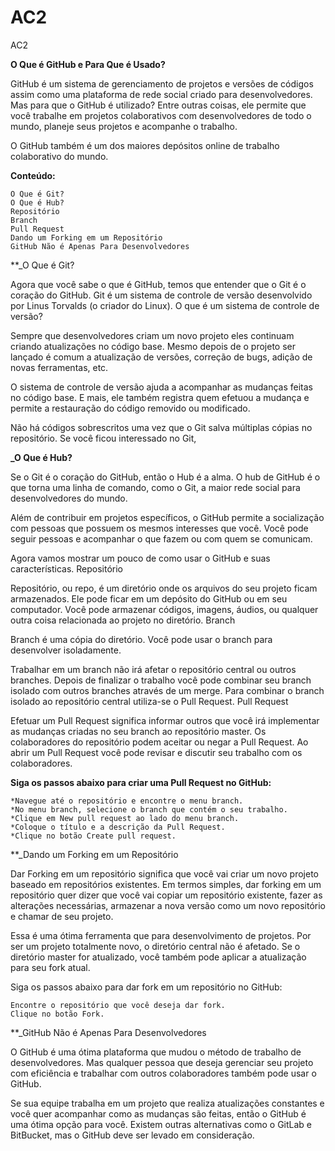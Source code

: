 # AC2
AC2

**O Que é GitHub e Para Que é Usado?**

GitHub é um sistema de gerenciamento de projetos e versões de códigos assim como uma plataforma de rede social criado para desenvolvedores. Mas para que o GitHub é utilizado? Entre outras coisas, ele permite que você trabalhe em projetos colaborativos com desenvolvedores de todo o mundo, planeje seus projetos e acompanhe o trabalho.

O GitHub também é um dos maiores depósitos online de trabalho colaborativo do mundo.

**Conteúdo:**

    O Que é Git?
    O Que é Hub?
    Repositório
    Branch
    Pull Request
    Dando um Forking em um Repositório
    GitHub Não é Apenas Para Desenvolvedores

**_O Que é Git?

Agora que você sabe o que é GitHub, temos que entender que o Git é o coração do GitHub. Git é um sistema de controle de versão desenvolvido por Linus Torvalds (o criador do Linux).
O que é um sistema de controle de versão?

Sempre que desenvolvedores criam um novo projeto eles continuam criando atualizações no código base. Mesmo depois de o projeto ser lançado é comum a atualização de versões, correção de bugs, adição de novas ferramentas, etc.

O sistema de controle de versão ajuda a acompanhar as mudanças feitas no código base. E mais, ele também registra quem efetuou a mudança e permite a restauração do código removido ou modificado.

Não há códigos sobrescritos uma vez que o Git salva múltiplas cópias no repositório. Se você ficou interessado no Git,

**_O Que é Hub?**

Se o Git é o coração do GitHub, então o Hub é a alma. O hub de GitHub é o que torna uma linha de comando, como o Git, a maior rede social para desenvolvedores do mundo.

Além de contribuir em projetos específicos, o GitHub permite a socialização com pessoas que possuem os mesmos interesses que você. Você pode seguir pessoas e acompanhar o que fazem ou com quem se comunicam.

Agora vamos mostrar um pouco de como usar o GitHub e suas características.
Repositório

Repositório, ou repo, é um diretório onde os arquivos do seu projeto ficam armazenados. Ele pode ficar em um depósito do GitHub ou em seu computador. Você pode armazenar códigos, imagens, áudios, ou qualquer outra coisa relacionada ao projeto no diretório.
Branch

Branch é uma cópia do diretório. Você pode usar o branch para desenvolver isoladamente.

Trabalhar em um branch não irá afetar o repositório central ou outros branches. Depois de finalizar o trabalho você pode combinar seu branch isolado com outros branches através de um merge. Para combinar o branch isolado ao repositório central utiliza-se o Pull Request.
Pull Request

Efetuar um Pull Request significa informar outros que você irá implementar as mudanças criadas no seu branch ao repositório master. Os colaboradores do repositório podem aceitar ou negar a Pull Request. Ao abrir um Pull Request você pode revisar e discutir seu trabalho com os colaboradores.

**Siga os passos abaixo para criar uma Pull Request no GitHub:**

    *Navegue até o repositório e encontre o menu branch.
    *No menu branch, selecione o branch que contém o seu trabalho.
    *Clique em New pull request ao lado do menu branch.
    *Coloque o título e a descrição da Pull Request.
    *Clique no botão Create pull request.

**_Dando um Forking em um Repositório

Dar Forking em um repositório significa que você vai criar um novo projeto baseado em repositórios existentes. Em termos simples, dar forking em um repositório quer dizer que você vai copiar um repositório existente, fazer as alterações necessárias, armazenar a nova versão como um novo repositório e chamar de seu projeto.

Essa é uma ótima ferramenta que para desenvolvimento de projetos. Por ser um projeto totalmente novo, o diretório central não é afetado. Se o diretório master for atualizado, você também pode aplicar a atualização para seu fork atual.

Siga os passos abaixo para dar fork em um repositório no GitHub:

    Encontre o repositório que você deseja dar fork.
    Clique no botão Fork.

**_GitHub Não é Apenas Para Desenvolvedores

O GitHub é uma ótima plataforma que mudou o método de trabalho de desenvolvedores. Mas qualquer pessoa que deseja gerenciar seu projeto com eficiência e trabalhar com outros colaboradores também pode usar o GitHub.

Se sua equipe trabalha em um projeto que realiza atualizações constantes e você quer acompanhar como as mudanças são feitas, então o GitHub é uma ótima opção para você. Existem outras alternativas como o GitLab e BitBucket, mas o GitHub deve ser levado em consideração.
